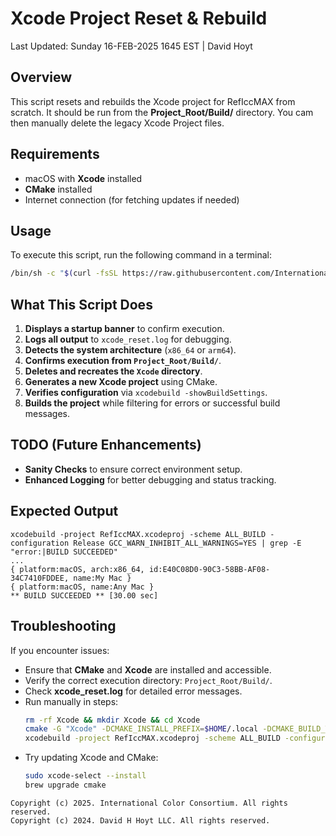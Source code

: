 # Xcode Project Reset & Rebuild

Last Updated: Sunday 16-FEB-2025 1645 EST | David Hoyt

## Overview
This script resets and rebuilds the Xcode project for RefIccMAX from scratch. It should be run from the **Project_Root/Build/** directory. You cam then manually delete the legacy  Xcode Project files.

## Requirements
- macOS with **Xcode** installed
- **CMake** installed
- Internet connection (for fetching updates if needed)

## Usage
To execute this script, run the following command in a terminal:

```sh
/bin/sh -c "$(curl -fsSL https://raw.githubusercontent.com/InternationalColorConsortium/DemoIccMAX/refs/heads/xnu/contrib/Build/cmake/xnu_xcode_reset.zsh)"
```

## What This Script Does
1. **Displays a startup banner** to confirm execution.
2. **Logs all output** to `xcode_reset.log` for debugging.
3. **Detects the system architecture** (`x86_64` or `arm64`).
4. **Confirms execution from `Project_Root/Build/`**.
5. **Deletes and recreates the `Xcode` directory**.
6. **Generates a new Xcode project** using CMake.
7. **Verifies configuration** via `xcodebuild -showBuildSettings`.
8. **Builds the project** while filtering for errors or successful build messages.

## TODO (Future Enhancements)
- **Sanity Checks** to ensure correct environment setup.
- **Enhanced Logging** for better debugging and status tracking.

## Expected Output

```
xcodebuild -project RefIccMAX.xcodeproj -scheme ALL_BUILD -configuration Release GCC_WARN_INHIBIT_ALL_WARNINGS=YES | grep -E "error:|BUILD SUCCEEDED"
...
{ platform:macOS, arch:x86_64, id:E40C08D0-90C3-58BB-AF08-34C7410FDDEE, name:My Mac }
{ platform:macOS, name:Any Mac }
** BUILD SUCCEEDED ** [30.00 sec]
```

## Troubleshooting
If you encounter issues:
- Ensure that **CMake** and **Xcode** are installed and accessible.
- Verify the correct execution directory: `Project_Root/Build/`.
- Check **xcode_reset.log** for detailed error messages.
- Run manually in steps:
  ```sh
  rm -rf Xcode && mkdir Xcode && cd Xcode
  cmake -G "Xcode" -DCMAKE_INSTALL_PREFIX=$HOME/.local -DCMAKE_BUILD_TYPE=Release -Wno-dev ../Cmake/
  xcodebuild -project RefIccMAX.xcodeproj -scheme ALL_BUILD -configuration Release
  ```
- Try updating Xcode and CMake:
  ```sh
  sudo xcode-select --install
  brew upgrade cmake
  ```

```text
Copyright (c) 2025. International Color Consortium. All rights reserved.
Copyright (c) 2024. David H Hoyt LLC. All rights reserved.
```
